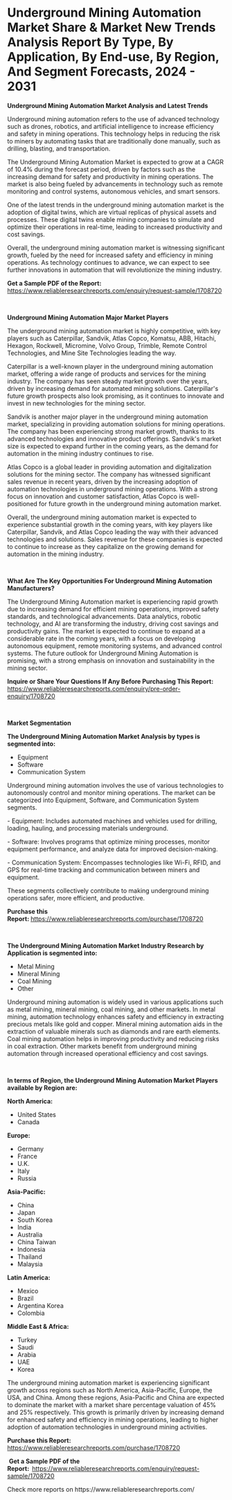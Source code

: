 <p><h1>Underground Mining Automation Market Share & Market New Trends Analysis Report By Type, By Application, By End-use, By Region, And Segment Forecasts, 2024 - 2031</h1></p><p><strong>Underground Mining Automation Market Analysis and Latest Trends</strong></p>
<p><p>Underground mining automation refers to the use of advanced technology such as drones, robotics, and artificial intelligence to increase efficiency and safety in mining operations. This technology helps in reducing the risk to miners by automating tasks that are traditionally done manually, such as drilling, blasting, and transportation.</p><p>The Underground Mining Automation Market is expected to grow at a CAGR of 10.4% during the forecast period, driven by factors such as the increasing demand for safety and productivity in mining operations. The market is also being fueled by advancements in technology such as remote monitoring and control systems, autonomous vehicles, and smart sensors.</p><p>One of the latest trends in the underground mining automation market is the adoption of digital twins, which are virtual replicas of physical assets and processes. These digital twins enable mining companies to simulate and optimize their operations in real-time, leading to increased productivity and cost savings.</p><p>Overall, the underground mining automation market is witnessing significant growth, fueled by the need for increased safety and efficiency in mining operations. As technology continues to advance, we can expect to see further innovations in automation that will revolutionize the mining industry.</p></p>
<p><strong>Get a Sample PDF of the Report:&nbsp;</strong> <a href="https://www.reliableresearchreports.com/enquiry/request-sample/1708720">https://www.reliableresearchreports.com/enquiry/request-sample/1708720</a></p>
<p>&nbsp;</p>
<p><strong>Underground Mining Automation Major Market Players</strong></p>
<p><p>The underground mining automation market is highly competitive, with key players such as Caterpillar, Sandvik, Atlas Copco, Komatsu, ABB, Hitachi, Hexagon, Rockwell, Micromine, Volvo Group, Trimble, Remote Control Technologies, and Mine Site Technologies leading the way. </p><p>Caterpillar is a well-known player in the underground mining automation market, offering a wide range of products and services for the mining industry. The company has seen steady market growth over the years, driven by increasing demand for automated mining solutions. Caterpillar's future growth prospects also look promising, as it continues to innovate and invest in new technologies for the mining sector.</p><p>Sandvik is another major player in the underground mining automation market, specializing in providing automation solutions for mining operations. The company has been experiencing strong market growth, thanks to its advanced technologies and innovative product offerings. Sandvik's market size is expected to expand further in the coming years, as the demand for automation in the mining industry continues to rise.</p><p>Atlas Copco is a global leader in providing automation and digitalization solutions for the mining sector. The company has witnessed significant sales revenue in recent years, driven by the increasing adoption of automation technologies in underground mining operations. With a strong focus on innovation and customer satisfaction, Atlas Copco is well-positioned for future growth in the underground mining automation market.</p><p>Overall, the underground mining automation market is expected to experience substantial growth in the coming years, with key players like Caterpillar, Sandvik, and Atlas Copco leading the way with their advanced technologies and solutions. Sales revenue for these companies is expected to continue to increase as they capitalize on the growing demand for automation in the mining industry.</p></p>
<p>&nbsp;</p>
<p><strong>What Are The Key Opportunities For Underground Mining Automation Manufacturers?</strong></p>
<p><p>The Underground Mining Automation market is experiencing rapid growth due to increasing demand for efficient mining operations, improved safety standards, and technological advancements. Data analytics, robotic technology, and AI are transforming the industry, driving cost savings and productivity gains. The market is expected to continue to expand at a considerable rate in the coming years, with a focus on developing autonomous equipment, remote monitoring systems, and advanced control systems. The future outlook for Underground Mining Automation is promising, with a strong emphasis on innovation and sustainability in the mining sector.</p></p>
<p><strong>Inquire or Share Your Questions If Any Before Purchasing This Report:</strong> <a href="https://www.reliableresearchreports.com/enquiry/pre-order-enquiry/1708720">https://www.reliableresearchreports.com/enquiry/pre-order-enquiry/1708720</a></p>
<p>&nbsp;</p>
<p><strong>Market Segmentation</strong></p>
<p><strong>The Underground Mining Automation Market Analysis by types is segmented into:</strong></p>
<p><ul><li>Equipment</li><li>Software</li><li>Communication System</li></ul></p>
<p><p>Underground mining automation involves the use of various technologies to autonomously control and monitor mining operations. The market can be categorized into Equipment, Software, and Communication System segments. </p><p>- Equipment: Includes automated machines and vehicles used for drilling, loading, hauling, and processing materials underground.</p><p>- Software: Involves programs that optimize mining processes, monitor equipment performance, and analyze data for improved decision-making.</p><p>- Communication System: Encompasses technologies like Wi-Fi, RFID, and GPS for real-time tracking and communication between miners and equipment. </p><p>These segments collectively contribute to making underground mining operations safer, more efficient, and productive.</p></p>
<p><strong>Purchase this Report:&nbsp;</strong><a href="https://www.reliableresearchreports.com/purchase/1708720">https://www.reliableresearchreports.com/purchase/1708720</a></p>
<p>&nbsp;</p>
<p><strong>The Underground Mining Automation Market Industry Research by Application is segmented into:</strong></p>
<p><ul><li>Metal Mining</li><li>Mineral Mining</li><li>Coal Mining</li><li>Other</li></ul></p>
<p><p>Underground mining automation is widely used in various applications such as metal mining, mineral mining, coal mining, and other markets. In metal mining, automation technology enhances safety and efficiency in extracting precious metals like gold and copper. Mineral mining automation aids in the extraction of valuable minerals such as diamonds and rare earth elements. Coal mining automation helps in improving productivity and reducing risks in coal extraction. Other markets benefit from underground mining automation through increased operational efficiency and cost savings.</p></p>
<p>&nbsp;</p>
<p><strong>In terms of Region, the Underground Mining Automation Market Players available by Region are:</strong></p>
<p>
    <p> <strong> North America: </strong>
        <ul>
            <li>United States</li>
            <li>Canada</li>
        </ul>
        </p> 
    <p> <strong> Europe: </strong>
        <ul>
            <li>Germany</li>
            <li>France</li>
            <li>U.K.</li>
            <li>Italy</li>
            <li>Russia</li>
        </ul>
        </p> 
    <p> <strong> Asia-Pacific: </strong>
        <ul>
            <li>China</li>
            <li>Japan</li>
            <li>South Korea</li>
            <li>India</li>
            <li>Australia</li>
            <li>China Taiwan</li>
            <li>Indonesia</li>
            <li>Thailand</li>
            <li>Malaysia</li>
        </ul>
        </p> 
    <p> <strong> Latin America: </strong>
        <ul>
            <li>Mexico</li>
            <li>Brazil</li>
            <li>Argentina Korea</li>
            <li>Colombia</li>
        </ul>
        </p> 
    <p> <strong> Middle East & Africa: </strong>
        <ul>
            <li>Turkey</li>
            <li>Saudi</li>
            <li>Arabia</li>
            <li>UAE</li>
            <li>Korea</li>
        </ul>
    </p>
    </p>
<p><p>The underground mining automation market is experiencing significant growth across regions such as North America, Asia-Pacific, Europe, the USA, and China. Among these regions, Asia-Pacific and China are expected to dominate the market with a market share percentage valuation of 45% and 25% respectively. This growth is primarily driven by increasing demand for enhanced safety and efficiency in mining operations, leading to higher adoption of automation technologies in underground mining activities.</p></p>
<p><strong>Purchase this Report: </strong><a href="https://www.reliableresearchreports.com/purchase/1708720">https://www.reliableresearchreports.com/purchase/1708720</a></p>
<p>&nbsp;<strong>Get a Sample PDF of the Report:&nbsp;&nbsp;</strong><a href="https://www.reliableresearchreports.com/enquiry/request-sample/1708720">https://www.reliableresearchreports.com/enquiry/request-sample/1708720</a></p>
<p><strong></strong></p>
<p>Check more reports on https://www.reliableresearchreports.com/</p>